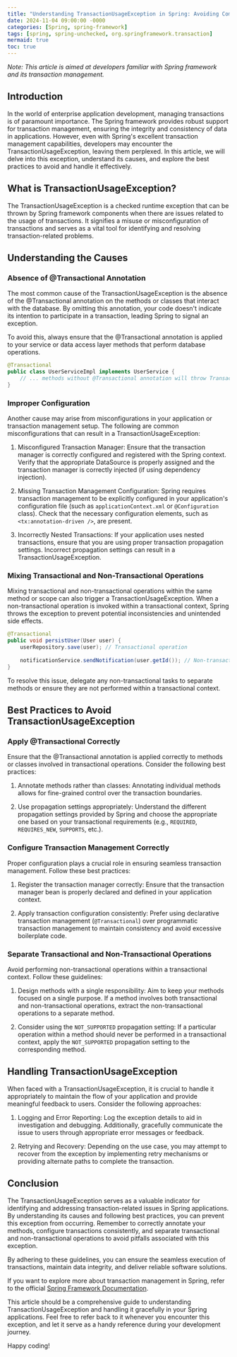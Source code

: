```yaml
---
title: "Understanding TransactionUsageException in Spring: Avoiding Common Pitfalls"
date: 2024-11-04 09:00:00 -0000
categories: [Spring, spring-framework]
tags: [spring, spring-unchecked, org.springframework.transaction]
mermaid: true
toc: true
---
```



*Note: This article is aimed at developers familiar with Spring framework and its transaction management.*

## Introduction

In the world of enterprise application development, managing transactions is of paramount importance. The Spring framework provides robust support for transaction management, ensuring the integrity and consistency of data in applications. However, even with Spring's excellent transaction management capabilities, developers may encounter the TransactionUsageException, leaving them perplexed. In this article, we will delve into this exception, understand its causes, and explore the best practices to avoid and handle it effectively.

## What is TransactionUsageException?

The TransactionUsageException is a checked runtime exception that can be thrown by Spring framework components when there are issues related to the usage of transactions. It signifies a misuse or misconfiguration of transactions and serves as a vital tool for identifying and resolving transaction-related problems.

## Understanding the Causes

### Absence of @Transactional Annotation

The most common cause of the TransactionUsageException is the absence of the @Transactional annotation on the methods or classes that interact with the database. By omitting this annotation, your code doesn't indicate its intention to participate in a transaction, leading Spring to signal an exception.

To avoid this, always ensure that the @Transactional annotation is applied to your service or data access layer methods that perform database operations.

```java
@Transactional
public class UserServiceImpl implements UserService {
    // ... methods without @Transactional annotation will throw TransactionUsageException
}
```

### Improper Configuration

Another cause may arise from misconfigurations in your application or transaction management setup. The following are common misconfigurations that can result in a TransactionUsageException:

1. Misconfigured Transaction Manager: Ensure that the transaction manager is correctly configured and registered with the Spring context. Verify that the appropriate DataSource is properly assigned and the transaction manager is correctly injected (if using dependency injection).

2. Missing Transaction Management Configuration: Spring requires transaction management to be explicitly configured in your application's configuration file (such as `applicationContext.xml` or `@Configuration` class). Check that the necessary configuration elements, such as `<tx:annotation-driven />`, are present.

3. Incorrectly Nested Transactions: If your application uses nested transactions, ensure that you are using proper transaction propagation settings. Incorrect propagation settings can result in a TransactionUsageException.

### Mixing Transactional and Non-Transactional Operations

Mixing transactional and non-transactional operations within the same method or scope can also trigger a TransactionUsageException. When a non-transactional operation is invoked within a transactional context, Spring throws the exception to prevent potential inconsistencies and unintended side effects.

```java
@Transactional
public void persistUser(User user) {
    userRepository.save(user); // Transactional operation
    
    notificationService.sendNotification(user.getId()); // Non-transactional operation
}
```

To resolve this issue, delegate any non-transactional tasks to separate methods or ensure they are not performed within a transactional context.

## Best Practices to Avoid TransactionUsageException

### Apply @Transactional Correctly

Ensure that the @Transactional annotation is applied correctly to methods or classes involved in transactional operations. Consider the following best practices:

1. Annotate methods rather than classes: Annotating individual methods allows for fine-grained control over the transaction boundaries.

2. Use propagation settings appropriately: Understand the different propagation settings provided by Spring and choose the appropriate one based on your transactional requirements (e.g., `REQUIRED`, `REQUIRES_NEW`, `SUPPORTS`, etc.).

### Configure Transaction Management Correctly

Proper configuration plays a crucial role in ensuring seamless transaction management. Follow these best practices:

1. Register the transaction manager correctly: Ensure that the transaction manager bean is properly declared and defined in your application context.

2. Apply transaction configuration consistently: Prefer using declarative transaction management (`@Transactional`) over programmatic transaction management to maintain consistency and avoid excessive boilerplate code.

### Separate Transactional and Non-Transactional Operations

Avoid performing non-transactional operations within a transactional context. Follow these guidelines:

1. Design methods with a single responsibility: Aim to keep your methods focused on a single purpose. If a method involves both transactional and non-transactional operations, extract the non-transactional operations to a separate method.

2. Consider using the `NOT_SUPPORTED` propagation setting: If a particular operation within a method should never be performed in a transactional context, apply the `NOT_SUPPORTED` propagation setting to the corresponding method.

## Handling TransactionUsageException

When faced with a TransactionUsageException, it is crucial to handle it appropriately to maintain the flow of your application and provide meaningful feedback to users. Consider the following approaches:

1. Logging and Error Reporting: Log the exception details to aid in investigation and debugging. Additionally, gracefully communicate the issue to users through appropriate error messages or feedback.

2. Retrying and Recovery: Depending on the use case, you may attempt to recover from the exception by implementing retry mechanisms or providing alternate paths to complete the transaction.

## Conclusion

The TransactionUsageException serves as a valuable indicator for identifying and addressing transaction-related issues in Spring applications. By understanding its causes and following best practices, you can prevent this exception from occurring. Remember to correctly annotate your methods, configure transactions consistently, and separate transactional and non-transactional operations to avoid pitfalls associated with this exception.

By adhering to these guidelines, you can ensure the seamless execution of transactions, maintain data integrity, and deliver reliable software solutions.

If you want to explore more about transaction management in Spring, refer to the official [Spring Framework Documentation](https://docs.spring.io/spring-framework/docs/current/reference/html/data-access.html#transaction).

This article should be a comprehensive guide to understanding TransactionUsageException and handling it gracefully in your Spring applications. Feel free to refer back to it whenever you encounter this exception, and let it serve as a handy reference during your development journey.

Happy coding!
